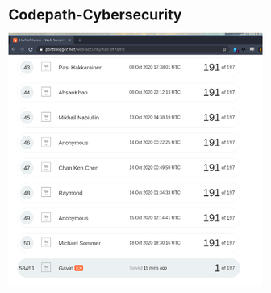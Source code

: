 # Codepath-Cybersecurity
![](https://github.com/GavinSlusher/Codepath-Cybersecurity/blob/main/prework2.png)
